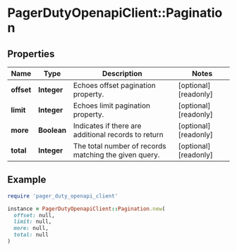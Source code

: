 # PagerDutyOpenapiClient::Pagination

## Properties

| Name | Type | Description | Notes |
| ---- | ---- | ----------- | ----- |
| **offset** | **Integer** | Echoes offset pagination property. | [optional][readonly] |
| **limit** | **Integer** | Echoes limit pagination property. | [optional][readonly] |
| **more** | **Boolean** | Indicates if there are additional records to return | [optional][readonly] |
| **total** | **Integer** | The total number of records matching the given query. | [optional][readonly] |

## Example

```ruby
require 'pager_duty_openapi_client'

instance = PagerDutyOpenapiClient::Pagination.new(
  offset: null,
  limit: null,
  more: null,
  total: null
)
```

